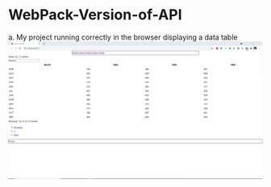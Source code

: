 # WebPack-Version-of-API

a. My project running correctly in the browser displaying a data table
![](./Webpage.PNG)